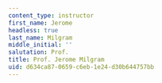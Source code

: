 ```yaml
---
content_type: instructor
first_name: Jerome
headless: true
last_name: Milgram
middle_initial: ''
salutation: Prof.
title: Prof. Jerome Milgram
uid: d634ca87-0659-c6eb-1e24-d30b644757bb
---
```

